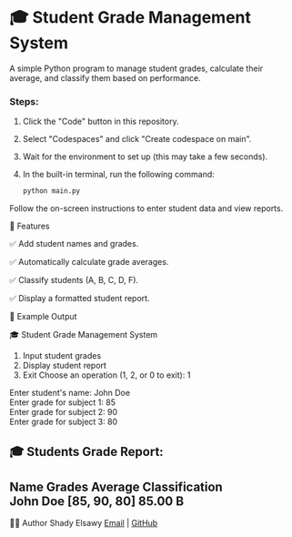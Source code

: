 # 🎓 Student Grade Management System

A simple Python program to manage student grades, calculate their average, and classify them based on performance.

### Steps:

1. Click the "Code" button in this repository.
2. Select "Codespaces" and click "Create codespace on main".
3. Wait for the environment to set up (this may take a few seconds).
4. In the built-in terminal, run the following command:

   ```bash
   python main.py
Follow the on-screen instructions to enter student data and view reports.

📖 Features

✅ Add student names and grades.

✅ Automatically calculate grade averages.

✅ Classify students (A, B, C, D, F).

✅ Display a formatted student report.


📝 Example Output

🎓 Student Grade Management System  
1. Input student grades  
2. Display student report  
0. Exit
Choose an operation (1, 2, or 0 to exit): 1  

Enter student's name: John Doe  
Enter grade for subject 1: 85  
Enter grade for subject 2: 90  
Enter grade for subject 3: 80  

🎓 Students Grade Report:  
------------------------------------------------  
Name        Grades      Average    Classification  
John Doe    [85, 90, 80]   85.00      B  
------------------------------------------------  


👨‍💻 Author
Shady Elsawy
[Email](shadyelsawy536@gmail.com) | [GitHub](https://github.com/Shadyelsawy536)


